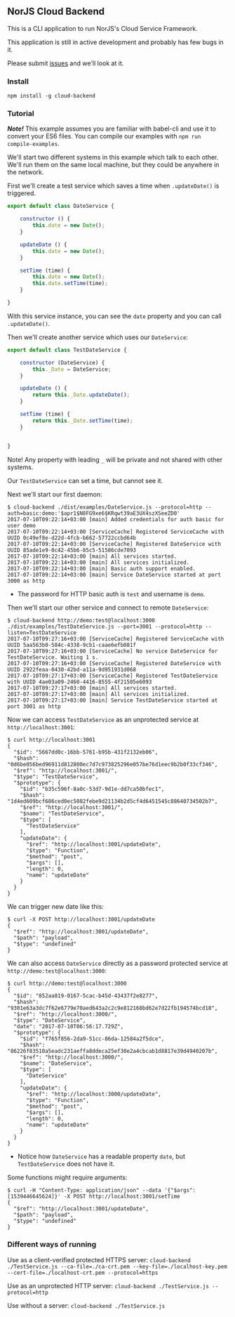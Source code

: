 NorJS Cloud Backend
-------------------

This is a CLI application to run NorJS's Cloud Service Framework.

This application is still in active development and probably has few bugs in it. 

Please submit [issues](https://github.com/norjs/cloud-backend/issues) and we'll 
look at it.

### Install

`npm install -g cloud-backend`

### Tutorial

***Note!*** This example assumes you are familiar with babel-cli and use it to convert your ES6 files. You can compile 
our examples with `npm run compile-examples`.

We'll start two different systems in this example which talk to each other. We'll run them on the same local machine, 
but they could be anywhere in the network.

First we'll create a test service which saves a time when `.updateDate()` is triggered.

```javascript
export default class DateService {

	constructor () {
		this.date = new Date();
	}

	updateDate () {
		this.date = new Date();
	}

	setTime (time) {
		this.date = new Date();
		this.date.setTime(time);
	}

}
```

With this service instance, you can see the `date` property and you can call `.updateDate()`.

Then we'll create another service which uses our `DateService`:

```javascript
export default class TestDateService {

	constructor (DateService) {
		this._Date = DateService;
	}

	updateDate () {
		return this._Date.updateDate();
	}

	setTime (time) {
		return this._Date.setTime(time);
	}


}
```

Note! Any property with leading `_` will be private and not shared with other systems.

Our `TestDateService` can set a time, but cannot see it.

Next we'll start our first daemon:

```
$ cloud-backend ./dist/examples/DateService.js --protocol=http --auth=basic:demo:'$apr1$N8FG9xe6$KRqwt39aE3UX4szXSeeZD0'
2017-07-10T09:22:14+03:00 [main] Added credentials for auth basic for user demo
2017-07-10T09:22:14+03:00 [ServiceCache] Registered ServiceCache with UUID 0c49ef8e-d22d-4fcb-b662-57722ccbd64b
2017-07-10T09:22:14+03:00 [ServiceCache] Registered DateService with UUID 85ade1e9-0c42-45b6-85c5-51586cde7093
2017-07-10T09:22:14+03:00 [main] All services started.
2017-07-10T09:22:14+03:00 [main] All services initialized.
2017-07-10T09:22:14+03:00 [main] Basic auth support enabled.
2017-07-10T09:22:14+03:00 [main] Service DateService started at port 3000 as http
```

* The password for HTTP basic auth is `test` and username is `demo`.

Then we'll start our other service and connect to remote `DateService`:

```
$ cloud-backend http://demo:test@localhost:3000 ./dist/examples/TestDateService.js --port=3001 --protocol=http --listen=TestDateService
2017-07-10T09:27:16+03:00 [ServiceCache] Registered ServiceCache with UUID 5aa563b0-584c-4338-9cb1-caae6efb081f
2017-07-10T09:27:16+03:00 [ServiceCache] No service DateService for TestDateService. Waiting 1 s.
2017-07-10T09:27:16+03:00 [ServiceCache] Registered DateService with UUID 2922feaa-0430-42bd-a11a-9d951931d068
2017-07-10T09:27:17+03:00 [ServiceCache] Registered TestDateService with UUID 4ae03a09-2460-4416-8555-4f21585e6093
2017-07-10T09:27:17+03:00 [main] All services started.
2017-07-10T09:27:17+03:00 [main] All services initialized.
2017-07-10T09:27:17+03:00 [main] Service TestDateService started at port 3001 as http
```

Now we can access `TestDateService` as an unprotected service at `http://localhost:3001`:

```
$ curl http://localhost:3001
{
  "$id": "5667dd0c-16bb-5761-b95b-431f2132eb06",
  "$hash": "0d6be056bed96911d812800ec7d7c973825296e057be76d1eec9b2b0f33cf346",
  "$ref": "http://localhost:3001/",
  "$type": "TestDateService",
  "$prototype": {
    "$id": "b35c596f-8a0c-53d7-9d1e-dd7ca50bfec1",
    "$hash": "1d4ed609bcf686ced0ec5082febe9d21134b2d5cf4d6451545c88640734502b7",
    "$ref": "http://localhost:3001/",
    "$name": "TestDateService",
    "$type": [
      "TestDateService"
    ],
    "updateDate": {
      "$ref": "http://localhost:3001/updateDate",
      "$type": "Function",
      "$method": "post",
      "$args": [],
      "length": 0,
      "name": "updateDate"
    }
  }
}
```

We can trigger new date like this:

```
$ curl -X POST http://localhost:3001/updateDate
{
  "$ref": "http://localhost:3001/updateDate",
  "$path": "payload",
  "$type": "undefined"
}
```

We can also access `DateService` directly as a password protected service at `http://demo:test@localhost:3000`:

```
$ curl http://demo:test@localhost:3000
{
  "$id": "852aa819-0167-5cac-b45d-43437f2e8277",
  "$hash": "9301e63a3dc7f62e6779e70aed643a2c2c9e812168bd62e7d22fb194574bcd18",
  "$ref": "http://localhost:3000/",
  "$type": "DateService",
  "date": "2017-07-10T06:56:17.729Z",
  "$prototype": {
    "$id": "f765f856-2da9-51cc-86da-12584a2f5dce",
    "$hash": "86226f83510a5eadc231aeffa8ddeca25ef30e2a4cbcab1d8817e39d4940207b",
    "$ref": "http://localhost:3000/",
    "$name": "DateService",
    "$type": [
      "DateService"
    ],
    "updateDate": {
      "$ref": "http://localhost:3000/updateDate",
      "$type": "Function",
      "$method": "post",
      "$args": [],
      "length": 0,
      "name": "updateDate"
    }
  }
}
```

* Notice how `DateService` has a readable property `date`, but `TestDateService` does not have it.

Some functions might require arguments:

```
$ curl -H "Content-Type: application/json" --data '{"$args":[1539446645624]}' -X POST http://localhost:3001/setTime
{
  "$ref": "http://localhost:3001/updateDate",
  "$path": "payload",
  "$type": "undefined"
}
```

### Different ways of running

Use as a client-verified protected HTTPS server: `cloud-backend ./TestService.js --ca-file=./ca-crt.pem --key-file=./localhost-key.pem --cert-file=./localhost-crt.pem --protocol=https`

Use as an unprotected HTTP server: `cloud-backend ./TestService.js --protocol=http`

Use without a server: `cloud-backend ./TestService.js`
